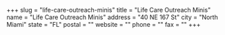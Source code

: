 +++
slug = "life-care-outreach-minis"
title = "Life Care Outreach Minis"
name = "Life Care Outreach Minis"
address = "40 NE 167 St"
city = "North Miami"
state = "FL"
postal = ""
website = ""
phone = ""
fax = ""
+++
